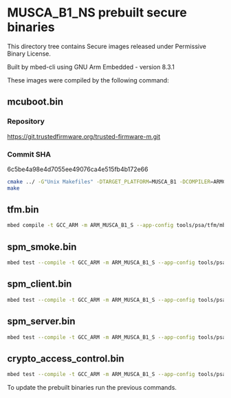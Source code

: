 # MUSCA_B1_NS prebuilt secure binaries

This directory tree contains Secure images released under Permissive Binary License.

Built by mbed-cli using GNU Arm Embedded - version 8.3.1

These images were compiled by the following command:

## mcuboot.bin
### Repository
https://git.trustedfirmware.org/trusted-firmware-m.git
### Commit SHA
6c5be4a98e4d7055ee49076ca4e515fb4b172e66
```sh
cmake ../ -G"Unix Makefiles" -DTARGET_PLATFORM=MUSCA_B1 -DCOMPILER=ARMCLANG -DCMAKE_BUILD_TYPE=Debug
make
```

## tfm.bin

```sh
mbed compile -t GCC_ARM -m ARM_MUSCA_B1_S --app-config tools/psa/tfm/mbed_app.json --profile release
```

## spm_smoke.bin

```sh
mbed test --compile -t GCC_ARM -m ARM_MUSCA_B1_S --app-config tools/psa/tfm/mbed_app.json -n tests-psa-spm_smoke -DUSE_PSA_TEST_PARTITIONS -DUSE_SMOKE_TESTS_PART1 --profile release
```

## spm_client.bin

```sh
mbed test --compile -t GCC_ARM -m ARM_MUSCA_B1_S --app-config tools/psa/tfm/mbed_app.json -n tests-psa-spm_client -DUSE_PSA_TEST_PARTITIONS -DUSE_CLIENT_TESTS_PART1 --profile release
```

## spm_server.bin

```sh
mbed test --compile -t GCC_ARM -m ARM_MUSCA_B1_S --app-config tools/psa/tfm/mbed_app.json -n tests-psa-spm_server -DUSE_PSA_TEST_PARTITIONS -DUSE_SERVER_TESTS_PART1 -DUSE_SERVER_TESTS_PART2 --profile release
```

## crypto_access_control.bin

```sh
mbed test --compile -t GCC_ARM -m ARM_MUSCA_B1_S --app-config tools/psa/tfm/mbed_app.json -n tests-psa-crypto_access_control -DUSE_PSA_TEST_PARTITIONS -DUSE_CRYPTO_ACL_TEST --profile release
```

To update the prebuilt binaries run the previous commands.
